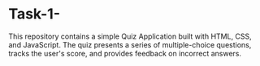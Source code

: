 # Task-1-
This repository contains a simple Quiz Application built with HTML, CSS, and JavaScript. 
The quiz presents a series of multiple-choice questions, tracks the user's score, and provides feedback on incorrect answers.
